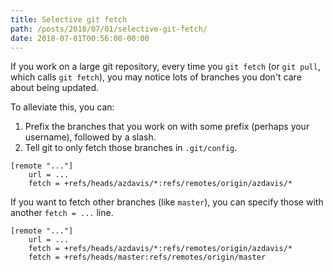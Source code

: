 ```yaml
---
title: Selective git fetch
path: /posts/2018/07/01/selective-git-fetch/
date: 2018-07-01T00:56:00-00:00
---
```


If you work on a large git repository, every time you `git fetch` (or
`git pull`, which calls `git fetch`), you may notice lots of branches you don't
care about being updated.

To alleviate this, you can:

1. Prefix the branches that you work on with some prefix (perhaps your
   username), followed by a slash.
2. Tell git to only fetch those branches in `.git/config`.

```
[remote "..."]
    url = ...
    fetch = +refs/heads/azdavis/*:refs/remotes/origin/azdavis/*
```

If you want to fetch other branches (like `master`), you can specify those
with another `fetch = ...` line.

```
[remote "..."]
    url = ...
    fetch = +refs/heads/azdavis/*:refs/remotes/origin/azdavis/*
    fetch = +refs/heads/master:refs/remotes/origin/master
```
